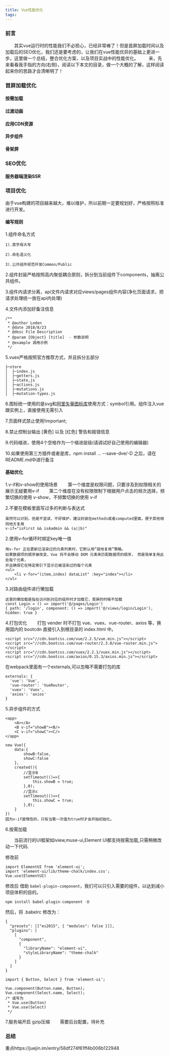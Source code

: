 ```yaml
---
title: Vue性能优化
tags:
---
```


### 前言
&emsp;&emsp;其实vue运行时的性能我们不必担心，已经非常棒了！但是首屏加载时间以及加载后的SEO优化，我们还是要考虑的，让我们在vue性能优异的基础上更进一步。这里做一个总结，整合优化方案，以及项目实战中的性能优化。
&emsp;&emsp;来，先来看看我手指的方向(右侧)，阅读以下本文的目录，做一个大概的了解，这样阅读起来你的思路才会清晰明了！


### 首屏加载优化

#### 按需加载
#### 过渡动画
#### 应用CDN资源
#### 异步组件
#### 骨架屏

### SEO优化
#### 服务器端渲染SSR

### 项目优化

由于vue构建的项目越来越大，难以维护，所以前期一定要规划好，严格按照标准进行开发。


#### 编写规则

1.组件命名方式

    1).首字母大写

    2).命名语义化

    3).公共组件规范开发Common/Public

2.组件封装严格按照高内聚低耦合原则，拆分到当前组件下components，抽离公共组件。

3.组件内请求分离，api文件内请求对应views/pages组件内容(净化页面请求，把请求处理统一放在api内处理)

4.文件内添加好备注信息

    /**
     * @author Lnden
     * @date 2018/8/23
     * @desc File Description
     * @param {Object} [title]  - 参数说明
     * @example 调用示例
     */

5.vuex严格按照官方推荐方式，并且拆分五部分

    ├─store
    │  ├─index.js
    │  ├─getters.js
    │  ├─state,js
    │  ├─actions.js
    │  ├─mutations.js
    │  ├─mutation-types.js
6.图标统一使用的是svg和[阿里矢量图标库](http://www.iconfont.cn/)使用方式：symbol引用。组件注入vue跟实例上，直接使用无需引入


7.页面样式禁止使用!important;

8.禁止控制台输出 [黄色] 以及 [红色] 警告和报错信息

9.代码缩进，使用4个空格作为一个缩进层级(请调试好自己使用的编辑器)

10.如果使用第三方插件或者是库，npm install ...  --save-dve/-D 之后，请在README.md中进行备注

#### 基础优化

1.v-if和v-show的使用场景
&emsp;&emsp;第一个维度是权限问题，只要涉及到权限相关的展示无疑要用v-if
&emsp;&emsp;第二个维度在没有权限限制下根据用户点击的频次选择，频繁切换的使用 v-show，不频繁切换的使用 v-if

2.不要在模板里面写过多的判断与表达式

    虽然可以识别，但是不宜读，不好维护，建议封装在methods或者computed里面，便于其他相同地方复用
    v-if="isFirst && isAadmin && (a||b)"

2.使用v-for循环时绑定key唯一值

    用v-for 正在更新已渲染过的元素列表时，它默认用“就地复用”策略。
    如果数据项的顺序被改变，Vue 将不会移动 DOM 元素来匹配数据项的顺序， 而是简单复用此处每个元素，
    并且确保它在特定索引下显示已被渲染过的每个元素
    <ul>
        <li v-for="(item,index) dataList" :key="index"></li>
    </ul>

3.对路由组件进行懒加载

    这里的懒加载是指在访问到对应的组件时才加载它，首屏的时候不加载
    const Login = () => import('@/pages/Login')
    { path: '/login', component: () => import('@/views/login/Login'), hidden: true }

4.打包优化
&emsp;&emsp;打包 vender 时不打包 vue、vuex、vue-router、axios 等，换用国内的 bootcdn 直接引入到根目录的 index.html 中。

    <script src="//cdn.bootcss.com/vue/2.2.5/vue.min.js"></script>
    <script src="//cdn.bootcss.com/vue-router/2.3.0/vue-router.min.js"></script>
    <script src="//cdn.bootcss.com/vuex/2.2.1/vuex.min.js"></script>
    <script src="//cdn.bootcss.com/axios/0.15.3/axios.min.js"></script>

在webpack里面有一个externals,可以忽略不需要打包的库

    externals: {
      'vue': 'Vue',
      'vue-router': 'VueRouter',
      'vuex': 'Vuex',
      'axios': 'axios'
    }

5.异步组件的方式

    <app>
        <A></A>
        <B v-if="showB"><B/>
        <C v-if="showC"><C/>
    </app>

    new Vue({
        data:{
            showB:false,
            showC:false
        },
        created(){
            //显示B
            setTimeout(()=>{
                this.showB = true;
            },0);
            //显示c
            setTimeout(()=>{
                this.showC = true;
            },0);
        }
    })
    因为v-if是惰性的，只有当第一次值为true时才会开始初始化。

6.按需加载

&emsp;&emsp;当前流行的UI框架如iview,muse-ui,Element UI都支持按需加载,只需稍微改动一下代码.

修改前

    import ElementUI from 'element-ui';
    import 'element-ui/lib/theme-chalk/index.css';
    Vue.use(ElementUI)

修改后
借助 `babel-plugin-component`，我们可以只引入需要的组件，以达到减小项目体积的目的。

    npm install babel-plugin-component -D

然后，将 .babelrc 修改为：

    {
      "presets": [["es2015", { "modules": false }]],
      "plugins": [
        [
          "component",
          {
            "libraryName": "element-ui",
            "styleLibraryName": "theme-chalk"
          }
        ]
      ]
    }

    import { Button, Select } from 'element-ui';

    Vue.component(Button.name, Button);
    Vue.component(Select.name, Select);
    /* 或写为
     * Vue.use(Button)
     * Vue.use(Select)
     */


7.服务端开启 gzip压缩
&emsp;&emsp;需要后台配置，待补充

### 总结

重点https://juejin.im/entry/58df274f61ff4b006b122948